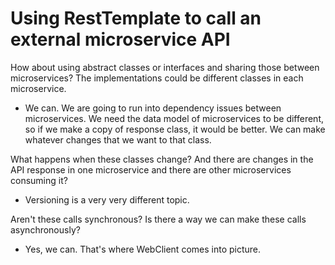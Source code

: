 # Using RestTemplate to call an external microservice API

How about using abstract classes or interfaces and sharing those between microservices? The implementations could be different classes in each microservice.
- We can. We are going to run into dependency issues between microservices. We need the data model of microservices to be different, so if we make a copy of response class, it would be better. We can make whatever changes that we want to that class.

What happens when these classes change? And there are changes in the API response in one microservice and there are other microservices consuming it?
- Versioning is a very very different topic. 


Aren't these calls synchronous? Is there a way we can make these calls asynchronously?
- Yes, we can. That's where WebClient comes into picture.
